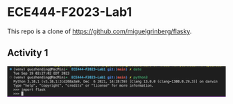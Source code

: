 # ECE444-F2023-Lab1
This repo is a clone of https://github.com/miguelgrinberg/flasky. 
## Activity 1
![Screenshot for Activity1](https://github.com/guozhen-dev/pics_bed/blob/main/ECE444_L1_activity1.png?raw=true)
